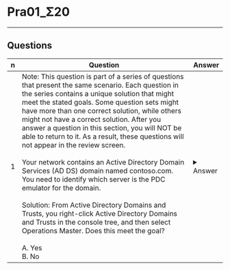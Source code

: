 # Pra01_Σ20

---

## Questions
|n|Question|Answer|
|-|--------|------|
|1|Note: This question is part of a series of questions that present the same scenario. Each question in the series contains a unique solution that might meet the stated goals. Some question sets might have more than one correct solution, while others might not have a correct solution. After you answer a question in this section, you will NOT be able to return to it. As a result, these questions will not appear in the review screen.<br/><br/> Your network contains an Active Directory Domain Services (AD DS) domain named contoso.com. You need to identify which server is the PDC emulator for the domain.<br/><br/>Solution: From Active Directory Domains and Trusts, you right-click Active Directory Domains and Trusts in the console tree, and then select Operations Master. Does this meet the goal?<br/><br/>A. Yes<br/> B. No|<details><summary>Answer</summary>No<br/><br/><img src="https://i.imgur.com/H5NbZhh.png"><img src="https://i.imgur.com/0WPomlj.png"></details>|

